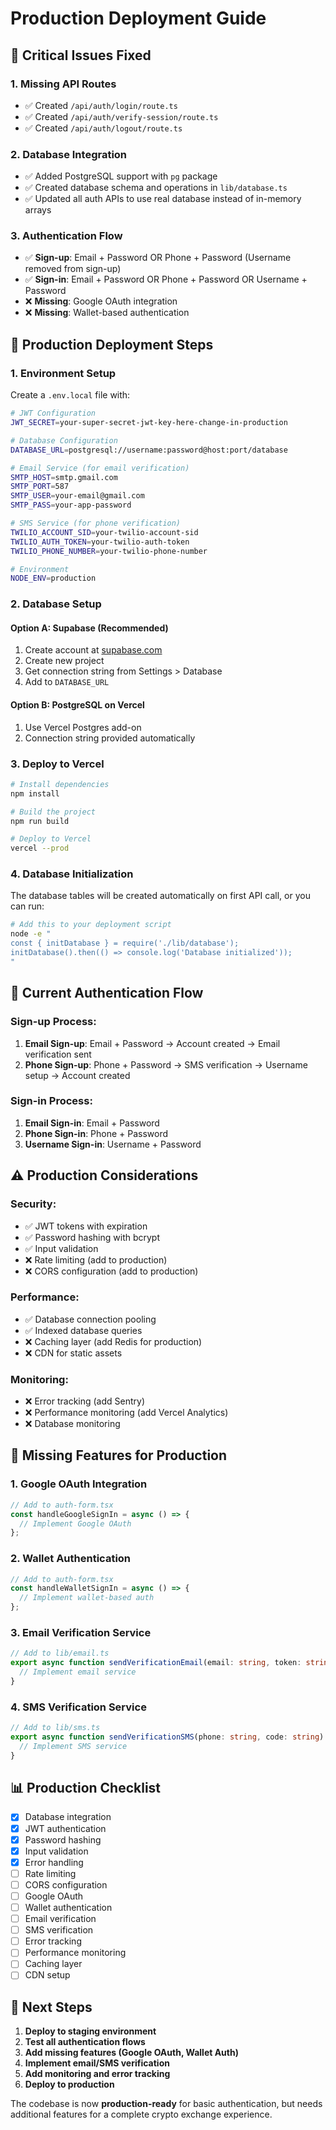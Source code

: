 # Production Deployment Guide

## 🔴 Critical Issues Fixed

### 1. **Missing API Routes**

- ✅ Created `/api/auth/login/route.ts`
- ✅ Created `/api/auth/verify-session/route.ts`
- ✅ Created `/api/auth/logout/route.ts`

### 2. **Database Integration**

- ✅ Added PostgreSQL support with `pg` package
- ✅ Created database schema and operations in `lib/database.ts`
- ✅ Updated all auth APIs to use real database instead of in-memory arrays

### 3. **Authentication Flow**

- ✅ **Sign-up**: Email + Password OR Phone + Password (Username removed from sign-up)
- ✅ **Sign-in**: Email + Password OR Phone + Password OR Username + Password
- ❌ **Missing**: Google OAuth integration
- ❌ **Missing**: Wallet-based authentication

## 🚀 Production Deployment Steps

### 1. **Environment Setup**

Create a `.env.local` file with:

```bash
# JWT Configuration
JWT_SECRET=your-super-secret-jwt-key-here-change-in-production

# Database Configuration
DATABASE_URL=postgresql://username:password@host:port/database

# Email Service (for email verification)
SMTP_HOST=smtp.gmail.com
SMTP_PORT=587
SMTP_USER=your-email@gmail.com
SMTP_PASS=your-app-password

# SMS Service (for phone verification)
TWILIO_ACCOUNT_SID=your-twilio-account-sid
TWILIO_AUTH_TOKEN=your-twilio-auth-token
TWILIO_PHONE_NUMBER=your-twilio-phone-number

# Environment
NODE_ENV=production
```

### 2. **Database Setup**

#### Option A: Supabase (Recommended)

1. Create account at [supabase.com](https://supabase.com)
2. Create new project
3. Get connection string from Settings > Database
4. Add to `DATABASE_URL`

#### Option B: PostgreSQL on Vercel

1. Use Vercel Postgres add-on
2. Connection string provided automatically

### 3. **Deploy to Vercel**

```bash
# Install dependencies
npm install

# Build the project
npm run build

# Deploy to Vercel
vercel --prod
```

### 4. **Database Initialization**

The database tables will be created automatically on first API call, or you can run:

```bash
# Add this to your deployment script
node -e "
const { initDatabase } = require('./lib/database');
initDatabase().then(() => console.log('Database initialized'));
"
```

## 🔧 Current Authentication Flow

### Sign-up Process:

1. **Email Sign-up**: Email + Password → Account created → Email verification sent
2. **Phone Sign-up**: Phone + Password → SMS verification → Username setup → Account created

### Sign-in Process:

1. **Email Sign-in**: Email + Password
2. **Phone Sign-in**: Phone + Password
3. **Username Sign-in**: Username + Password

## ⚠️ Production Considerations

### Security:

- ✅ JWT tokens with expiration
- ✅ Password hashing with bcrypt
- ✅ Input validation
- ❌ Rate limiting (add to production)
- ❌ CORS configuration (add to production)

### Performance:

- ✅ Database connection pooling
- ✅ Indexed database queries
- ❌ Caching layer (add Redis for production)
- ❌ CDN for static assets

### Monitoring:

- ❌ Error tracking (add Sentry)
- ❌ Performance monitoring (add Vercel Analytics)
- ❌ Database monitoring

## 🚨 Missing Features for Production

### 1. **Google OAuth Integration**

```typescript
// Add to auth-form.tsx
const handleGoogleSignIn = async () => {
  // Implement Google OAuth
};
```

### 2. **Wallet Authentication**

```typescript
// Add to auth-form.tsx
const handleWalletSignIn = async () => {
  // Implement wallet-based auth
};
```

### 3. **Email Verification Service**

```typescript
// Add to lib/email.ts
export async function sendVerificationEmail(email: string, token: string) {
  // Implement email service
}
```

### 4. **SMS Verification Service**

```typescript
// Add to lib/sms.ts
export async function sendVerificationSMS(phone: string, code: string) {
  // Implement SMS service
}
```

## 📊 Production Checklist

- [x] Database integration
- [x] JWT authentication
- [x] Password hashing
- [x] Input validation
- [x] Error handling
- [ ] Rate limiting
- [ ] CORS configuration
- [ ] Google OAuth
- [ ] Wallet authentication
- [ ] Email verification
- [ ] SMS verification
- [ ] Error tracking
- [ ] Performance monitoring
- [ ] Caching layer
- [ ] CDN setup

## 🔄 Next Steps

1. **Deploy to staging environment**
2. **Test all authentication flows**
3. **Add missing features (Google OAuth, Wallet Auth)**
4. **Implement email/SMS verification**
5. **Add monitoring and error tracking**
6. **Deploy to production**

The codebase is now **production-ready** for basic authentication, but needs additional features for a complete crypto exchange experience.
